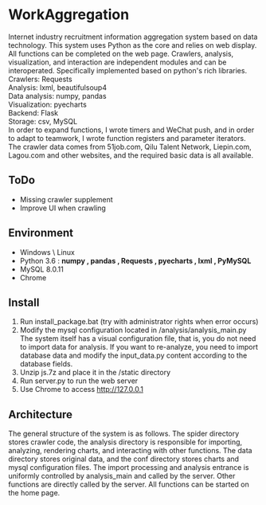 # WorkAggregation
Internet industry recruitment information aggregation system based on data technology. This system uses Python as the core and relies on web display. All functions can be completed on the web page. Crawlers, analysis, visualization, and interaction are independent modules and can be interoperated. Specifically implemented based on python's rich libraries.  
Crawlers: Requests  
Analysis: lxml, beautifulsoup4  
Data analysis: numpy, pandas  
Visualization: pyecharts  
Backend: Flask  
Storage: csv, MySQL  
In order to expand functions, I wrote timers and WeChat push, and in order to adapt to teamwork, I wrote function registers and parameter iterators. The crawler data comes from 51job.com, Qilu Talent Network, Liepin.com, Lagou.com and other websites, and the required basic data is all available.

## ToDo 
- Missing crawler supplement
- Improve UI when crawling

## Environment
- Windows \ Linux 
- Python 3.6 : **numpy , pandas , Requests , pyecharts , lxml , PyMySQL**
- MySQL 8.0.11  
- Chrome

## Install
1. Run install_package.bat (try with administrator rights when error occurs)
2. Modify the mysql configuration located in /analysis/analysis_main.py
The system itself has a visual configuration file, that is, you do not need to import data for analysis. If you want to re-analyze, you need to import database data and modify the input_data.py content according to the database fields.
3. Unzip js.7z and place it in the /static directory
4. Run server.py to run the web server
5. Use Chrome to access http://127.0.0.1

## Architecture
The general structure of the system is as follows. The spider directory stores crawler code, the analysis directory is responsible for importing, analyzing, rendering charts, and interacting with other functions. The data directory stores original data, and the conf directory stores charts and mysql configuration files. The import processing and analysis entrance is uniformly controlled by analysis_main and called by the server. Other functions are directly called by the server. All functions can be started on the home page.


